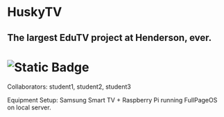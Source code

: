 # HuskyTV
## The largest EduTV project at Henderson, ever.
# ![Static Badge](https://img.shields.io/badge/Status-on_pause-yellow)

Collaborators: student1, student2, student3

Equipment Setup: Samsung Smart TV + Raspberry Pi running FullPageOS on local server.
